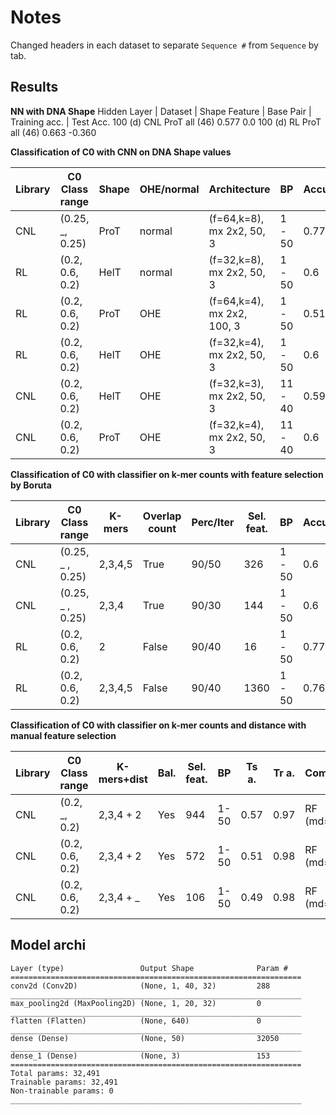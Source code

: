 # Notes
Changed headers in each dataset to separate `Sequence #` from `Sequence` by tab.

## Results
**NN with DNA Shape**
Hidden Layer    | Dataset |  Shape Feature |   Base Pair   |  Training acc.   |     Test Acc.
 100 (d)             CNL        ProT             all (46)          0.577              0.0
 100 (d)             RL          ProT            all (46)         0.663             -0.360     


**Classification of C0 with CNN on DNA Shape values**


|Library|   C0 Class range |Shape | OHE/normal |     Architecture           |   BP   |  Accuracy |   
|-------| -----------------|------|------------|----------------------------|--------|-----------|
|  CNL  |  (0.25, _, 0.25) | ProT | normal     | (f=64,k=8), mx 2x2, 50, 3  | 1 - 50 |    0.77   |
|  RL   |  (0.2, 0.6, 0.2) | HelT | normal     | (f=32,k=8), mx 2x2, 50, 3  | 1 - 50 |    0.6    |
|  RL   |  (0.2, 0.6, 0.2) | ProT | OHE        | (f=64,k=4), mx 2x2, 100, 3 | 1 - 50 |    0.51   |
|  RL   |  (0.2, 0.6, 0.2) | HelT | OHE        | (f=32,k=4), mx 2x2, 50, 3  | 1 - 50 |    0.6    |
|  CNL  |  (0.2, 0.6, 0.2) | HelT | OHE        | (f=32,k=3), mx 2x2, 50, 3  |11 - 40 |    0.59   |
|  CNL  |  (0.2, 0.6, 0.2) | ProT | OHE        | (f=32,k=4), mx 2x2, 50, 3  |11 - 40 |    0.6    |


**Classification of C0 with classifier on k-mer counts with feature selection by Boruta**

|Library|   C0 Class range |  K-mers | Overlap count|Perc/Iter | Sel. feat. |   BP   |  Accuracy |   
|-------| -----------------|---------|--------------|----------|------------|--------|-----------|
|  CNL  |  (0.25, _ , 0.25)| 2,3,4,5 | True         |  90/50   |  326       | 1 - 50 |  0.6      |
|  CNL  |  (0.25, _ , 0.25)| 2,3,4   | True         |  90/30   |  144       | 1 - 50 |  0.6      |  
|  RL   |  (0.2, 0.6, 0.2) | 2       | False        |  90/40   |  16        | 1 - 50 |  0.77     |
|  RL   |  (0.2, 0.6, 0.2) | 2,3,4,5 | False        |  90/40   |  1360      | 1 - 50 |  0.76     |

**Classification of C0 with classifier on k-mer counts and distance with manual feature selection**

|Library|C0 Class range  |K-mers+dist| Bal.|Sel. feat.|  BP  |Ts a.|Tr a.| Comment   | 
|-------|----------------|-----------|-----| -------- |------|-----|-----|-----------|
|  CNL  |(0.2, _, 0.2)   |2,3,4 + 2  | Yes |  944     | 1-50 |0.57 |0.97 |RF (md=32) |
|  CNL  |(0.2, 0.6, 0.2) |2,3,4 + 2  | Yes |  572     | 1-50 |0.51 |0.98 |RF (md=inf)|
|  CNL  |(0.2, 0.6, 0.2) |2,3,4 + _  | Yes |  106     | 1-50 |0.49 |0.98 |RF (md=inf)|


## Model archi


```
Layer (type)                 Output Shape              Param #   
=================================================================
conv2d (Conv2D)              (None, 1, 40, 32)         288       
_________________________________________________________________
max_pooling2d (MaxPooling2D) (None, 1, 20, 32)         0         
_________________________________________________________________
flatten (Flatten)            (None, 640)               0         
_________________________________________________________________
dense (Dense)                (None, 50)                32050     
_________________________________________________________________
dense_1 (Dense)              (None, 3)                 153       
=================================================================
Total params: 32,491
Trainable params: 32,491
Non-trainable params: 0
_________________________________________________________________
```
